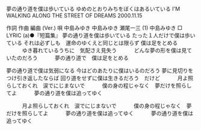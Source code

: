夢の通り道を僕は歩いている
ゆめのとおりみちをぼくはあるいている
I'M WALKING ALONG THE STREET OF DREAMS
2000.11.15


作詞  作曲  編曲 (Ver.)   唄
中島みゆき   中島みゆき   瀬尾一三 (1)  中島みゆき
□ LYRIC (a)●『短篇集』
夢の通り道を僕は歩いている
たった１人だけで僕は歩いている
それは必ずしも　運命のゆくえと同じとは限らず
僕は足をとめる
　　　ゆき暮れているうちに　気配さえ見失う
　　　どんな夢の形を僕は見ていたのだろう
　　　夢の通り道で　僕は足をとめる

夢の通り道で僕は気弱になる
今はどのあたりに僕はいるのだろう
夢に見切りをつけ引き返したならば
回り道をせずに僕は生きるだろう　だけど
　　　月よ照らしておくれ　涙でにじまないで
　　　僕の身の程じゃなく　夢だけを照らしてよ
　　　夢の通り道を僕は追ってゆく

　　　月よ照らしておくれ　涙でにじまないで
　　　僕の身の程じゃなく　夢だけを照らしてよ
　　　夢の通り道を僕は追ってゆく
　　　夢の通り道を僕は追ってゆく